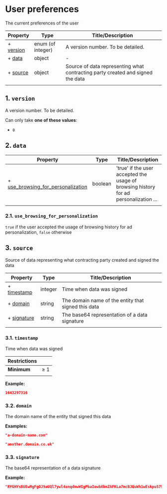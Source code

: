 # User preferences

The current preferences of the user

| Property               | Type              | Title/Description                                                              |
| ---------------------- | ----------------- | ------------------------------------------------------------------------------ |
| + [version](#version ) | enum (of integer) | A version number. To be detailed.                                              |
| + [data](#data )       | object            | -                                                                              |
| + [source](#source )   | object            | Source of data representing what contracting party created and signed the data |
|                        |                   |                                                                                |

## <a name="version"></a>1. `version`

A version number. To be detailed.

Can only take **one of these values**:
* `0`

## <a name="data"></a>2. `data`

| Property                                                                      | Type    | Title/Description                                                                    |
| ----------------------------------------------------------------------------- | ------- | ------------------------------------------------------------------------------------ |
| + [use_browsing_for_personalization](#data_use_browsing_for_personalization ) | boolean | 'true' if the user accepted the usage of browsing history for ad personalization ... |
|                                                                               |         |                                                                                      |

### <a name="data_use_browsing_for_personalization"></a>2.1. `use_browsing_for_personalization`

`true` if the user accepted the usage of browsing history for ad personalization, `false` otherwise

## <a name="source"></a>3. `source`

Source of data representing what contracting party created and signed the data

| Property                          | Type    | Title/Description                                   |
| --------------------------------- | ------- | --------------------------------------------------- |
| + [timestamp](#source_timestamp ) | integer | Time when data was signed                           |
| + [domain](#source_domain )       | string  | The domain name of the entity that signed this data |
| + [signature](#source_signature ) | string  | The base64 representation of a data signature       |
|                                   |         |                                                     |

### <a name="source_timestamp"></a>3.1. `timestamp`

Time when data was signed

| Restrictions |        |
| ------------ | ------ |
| **Minimum**  | &ge; 1 |
|              |        |

**Example:** 

```json
1643297316
```

### <a name="source_domain"></a>3.2. `domain`

The domain name of the entity that signed this data

**Examples:** 

```json
"a-domain-name.com"
```

```json
"another.domain.co.uk"
```

### <a name="source_signature"></a>3.3. `signature`

The base64 representation of a data signature

**Example:** 

```json
"RYGHYsBUEwMgFgOJ9aUQl7ywl4xnqdmwWIgPbaIowbXbmZAFKLa7mcBJQuWh1wEskpu57SHn2mmCF6V5+cESgw=="
```

